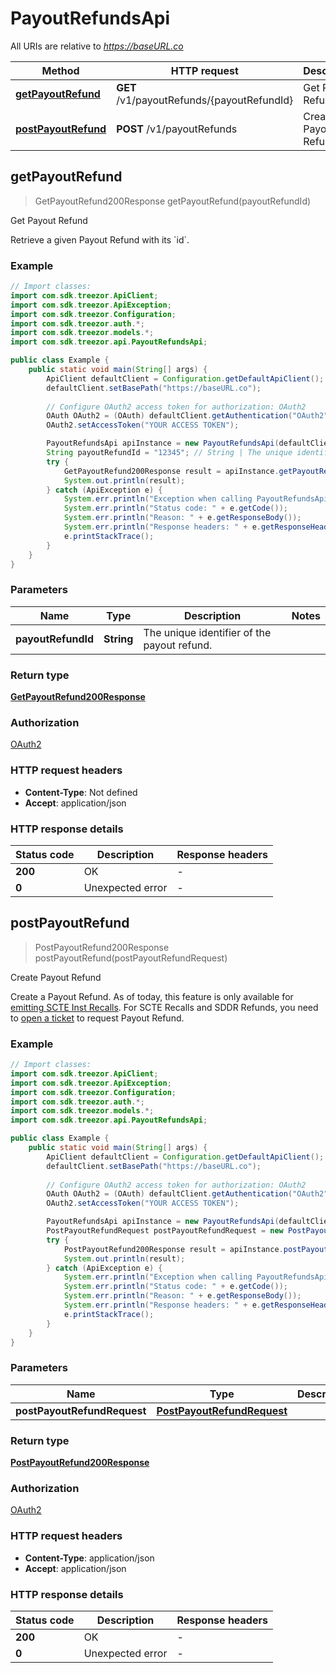 # PayoutRefundsApi

All URIs are relative to *https://baseURL.co*

| Method | HTTP request | Description |
|------------- | ------------- | -------------|
| [**getPayoutRefund**](PayoutRefundsApi.md#getPayoutRefund) | **GET** /v1/payoutRefunds/{payoutRefundId} | Get Payout Refund |
| [**postPayoutRefund**](PayoutRefundsApi.md#postPayoutRefund) | **POST** /v1/payoutRefunds | Create Payout Refund |



## getPayoutRefund

> GetPayoutRefund200Response getPayoutRefund(payoutRefundId)

Get Payout Refund

Retrieve a given Payout Refund with its &#x60;id&#x60;. 

### Example

```java
// Import classes:
import com.sdk.treezor.ApiClient;
import com.sdk.treezor.ApiException;
import com.sdk.treezor.Configuration;
import com.sdk.treezor.auth.*;
import com.sdk.treezor.models.*;
import com.sdk.treezor.api.PayoutRefundsApi;

public class Example {
    public static void main(String[] args) {
        ApiClient defaultClient = Configuration.getDefaultApiClient();
        defaultClient.setBasePath("https://baseURL.co");
        
        // Configure OAuth2 access token for authorization: OAuth2
        OAuth OAuth2 = (OAuth) defaultClient.getAuthentication("OAuth2");
        OAuth2.setAccessToken("YOUR ACCESS TOKEN");

        PayoutRefundsApi apiInstance = new PayoutRefundsApi(defaultClient);
        String payoutRefundId = "12345"; // String | The unique identifier of the payout refund.
        try {
            GetPayoutRefund200Response result = apiInstance.getPayoutRefund(payoutRefundId);
            System.out.println(result);
        } catch (ApiException e) {
            System.err.println("Exception when calling PayoutRefundsApi#getPayoutRefund");
            System.err.println("Status code: " + e.getCode());
            System.err.println("Reason: " + e.getResponseBody());
            System.err.println("Response headers: " + e.getResponseHeaders());
            e.printStackTrace();
        }
    }
}
```

### Parameters


| Name | Type | Description  | Notes |
|------------- | ------------- | ------------- | -------------|
| **payoutRefundId** | **String**| The unique identifier of the payout refund. | |

### Return type

[**GetPayoutRefund200Response**](GetPayoutRefund200Response.md)

### Authorization

[OAuth2](../README.md#OAuth2)

### HTTP request headers

- **Content-Type**: Not defined
- **Accept**: application/json


### HTTP response details
| Status code | Description | Response headers |
|-------------|-------------|------------------|
| **200** | OK |  -  |
| **0** | Unexpected error |  -  |


## postPayoutRefund

> PostPayoutRefund200Response postPayoutRefund(postPayoutRefundRequest)

Create Payout Refund

Create a Payout Refund.  As of today, this feature is only available for [emitting SCTE Inst Recalls](/guide/transfers/sepa-recalls.html#emitting-scte-inst-recalls).  For SCTE Recalls and SDDR Refunds, you need to [open a ticket](https://treezor.zendesk.com/hc/en-us/articles/4403978479634-How-to-create-a-Zendesk-ticket) to request Payout Refund. 

### Example

```java
// Import classes:
import com.sdk.treezor.ApiClient;
import com.sdk.treezor.ApiException;
import com.sdk.treezor.Configuration;
import com.sdk.treezor.auth.*;
import com.sdk.treezor.models.*;
import com.sdk.treezor.api.PayoutRefundsApi;

public class Example {
    public static void main(String[] args) {
        ApiClient defaultClient = Configuration.getDefaultApiClient();
        defaultClient.setBasePath("https://baseURL.co");
        
        // Configure OAuth2 access token for authorization: OAuth2
        OAuth OAuth2 = (OAuth) defaultClient.getAuthentication("OAuth2");
        OAuth2.setAccessToken("YOUR ACCESS TOKEN");

        PayoutRefundsApi apiInstance = new PayoutRefundsApi(defaultClient);
        PostPayoutRefundRequest postPayoutRefundRequest = new PostPayoutRefundRequest(); // PostPayoutRefundRequest | 
        try {
            PostPayoutRefund200Response result = apiInstance.postPayoutRefund(postPayoutRefundRequest);
            System.out.println(result);
        } catch (ApiException e) {
            System.err.println("Exception when calling PayoutRefundsApi#postPayoutRefund");
            System.err.println("Status code: " + e.getCode());
            System.err.println("Reason: " + e.getResponseBody());
            System.err.println("Response headers: " + e.getResponseHeaders());
            e.printStackTrace();
        }
    }
}
```

### Parameters


| Name | Type | Description  | Notes |
|------------- | ------------- | ------------- | -------------|
| **postPayoutRefundRequest** | [**PostPayoutRefundRequest**](PostPayoutRefundRequest.md)|  | [optional] |

### Return type

[**PostPayoutRefund200Response**](PostPayoutRefund200Response.md)

### Authorization

[OAuth2](../README.md#OAuth2)

### HTTP request headers

- **Content-Type**: application/json
- **Accept**: application/json


### HTTP response details
| Status code | Description | Response headers |
|-------------|-------------|------------------|
| **200** | OK |  -  |
| **0** | Unexpected error |  -  |

